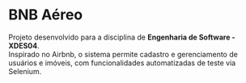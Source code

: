 # BNB Aéreo

Projeto desenvolvido para a disciplina de **Engenharia de Software - XDES04**.  
Inspirado no Airbnb, o sistema permite cadastro e gerenciamento de usuários e imóveis, com funcionalidades automatizadas de teste via Selenium.
